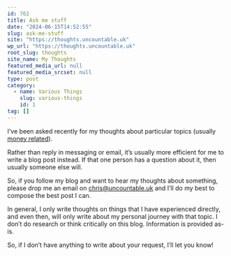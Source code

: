 ```yaml
---
id: 762
title: Ask me stuff
date: "2024-06-15T14:52:55"
slug: ask-me-stuff
site: "https://thoughts.uncountable.uk"
wp_url: "https://thoughts.uncountable.uk"
root_slug: thoughts
site_name: My Thoughts
featured_media_url: null
featured_media_srcset: null
type: post
category:
  - name: Various Things
    slug: various-things
    id: 1
tag: []
---
```



<p>I&#8217;ve been asked recently for my thoughts about particular topics (usually <a href="/thoughts-on/money/">money related</a>).  </p>



<p>Rather than reply in messaging or email, it&#8217;s usually more efficient for me to write a blog post instead.  If that one person has a question about it, then usually someone else will.</p>



<p>So, if you follow my blog and want to hear my thoughts about something, please drop me an email on <a href="mailto:chris@uncountable.uk">chris@uncountable.uk</a> and I&#8217;ll do my best to compose the best post I can.  </p>



<p>In general, I only write thoughts on things that I have experienced directly, and even then, will only write about my personal journey with that topic.  I don&#8217;t do research or think critically on this blog.  Information is provided as-is.</p>



<p>So, if I don&#8217;t have anything to write about your request, I&#8217;ll let you know!</p>
